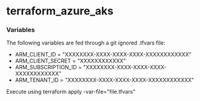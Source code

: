# terraform_azure_aks
### Variables
The following variables are fed through a git ignored .tfvars file:
- ARM_CLIENT_ID = "XXXXXXXX-XXXX-XXXX-XXXX-XXXXXXXXXXXX"
- ARM_CLIENT_SECRET = "XXXXXXXXXXXX"
- ARM_SUBSCRIPTION_ID = "XXXXXXXX-XXXX-XXXX-XXXX-XXXXXXXXXXXX"
- ARM_TENANT_ID = "XXXXXXXX-XXXX-XXXX-XXXX-XXXXXXXXXXXX"

Execute using terraform apply -var-file="file.tfvars"


